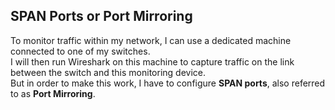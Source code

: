 ## SPAN Ports or Port Mirroring

To monitor traffic within my network, I can use a dedicated machine connected to one of my switches.  
I will then run Wireshark on this machine to capture traffic on the link between the switch and this monitoring device.  
But in order to make this work, I have to configure **SPAN ports**, also referred to as **Port Mirroring**.  


